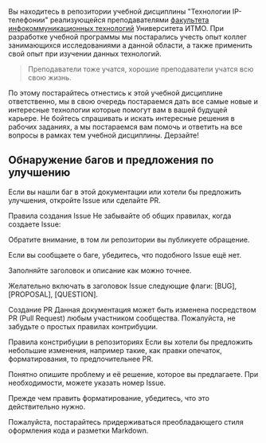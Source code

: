 Вы находитесь в репозитории учебной дисциплины "Технологии IP- телефонии" реализующейся преподавателями [факультета инфокоммуникационных технологий](https://fict.itmo.ru/) Университета ИТМО. При разработке учебной программы мы постарались учесть опыт коллег занимающихся исследованиями а данной области, а также применить свой опыт при изучении данных технологий.

>Преподаватели тоже учатся, хорошие преподаватели учатся всю свою жизнь.

По этому постарайтесь отнестись к этой учебной дисциплине ответственно, мы в свою очередь постараемся дать все самые новые и интересные технологии которые помогут вам в вашей будущей карьере. Не бойтесь спрашивать и искать интересные решения в рабочих заданиях, а мы постараемся вам помочь и ответить на все вопросы в рамках тем учебной дисциплины. Дерзайте!

## Обнаружение багов и предложения по улучшению 

Если вы нашли баг в этой документации или хотели бы предложить улучшения, откройте Issue или сделайте PR.

Правила создания Issue
Не забывайте об общих правилах, когда создаете Issue:

Обратите внимание, в том ли репозитории вы публикуете обращение.

Если вы сообщаете о баге, убедитесь, что подобного Issue ещё нет.

Заполняйте заголовок и описание как можно точнее.

Желательно включать в заголовок Issue следующие флаги: [BUG], [PROPOSAL], [QUESTION].

Создание PR
Данная документация может быть изменена посредством PR (Pull Request) любым участником сообщества. Пожалуйста, не забудьте о простых правилах контрибуции.

Правила констрибуции в репозиториях
Если вы хотели бы предложить небольшие изменения, например такие, как правки опечаток, форматирования, то предпочительнее PR.

Понятно опишите проблему и её решение, которое вы предлагаете. При необходимости, можете указать номер Issue.

Прежде чем править форматирование, убедитесь, что это действительно нужно.

Пожалуйста, постарайтесь придерживаться преобладающего стиля оформления кода и разметки Markdown.